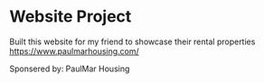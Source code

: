 # Website Project

Built this website for my friend to showcase their rental properties
https://www.paulmarhousing.com/

Sponsered by: PaulMar Housing
